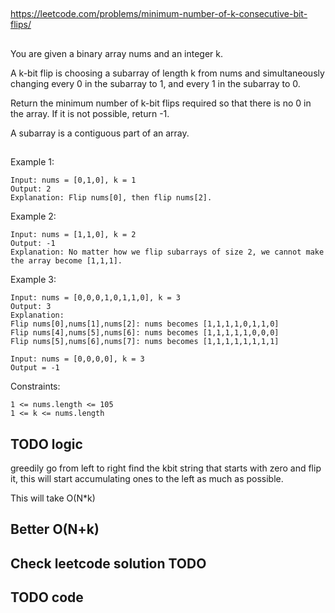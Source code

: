 
##

https://leetcode.com/problems/minimum-number-of-k-consecutive-bit-flips/

##

You are given a binary array nums and an integer k.

A k-bit flip is choosing a subarray of length k from nums and simultaneously changing every 0 in the subarray to 1, and every 1 in the subarray to 0.

Return the minimum number of k-bit flips required so that there is no 0 in the array. If it is not possible, return -1.

A subarray is a contiguous part of an array.

##

Example 1:
```
Input: nums = [0,1,0], k = 1
Output: 2
Explanation: Flip nums[0], then flip nums[2].
```
Example 2:
```
Input: nums = [1,1,0], k = 2
Output: -1
Explanation: No matter how we flip subarrays of size 2, we cannot make the array become [1,1,1].
```
Example 3:
```
Input: nums = [0,0,0,1,0,1,1,0], k = 3
Output: 3
Explanation: 
Flip nums[0],nums[1],nums[2]: nums becomes [1,1,1,1,0,1,1,0]
Flip nums[4],nums[5],nums[6]: nums becomes [1,1,1,1,1,0,0,0]
Flip nums[5],nums[6],nums[7]: nums becomes [1,1,1,1,1,1,1,1]
```

```
Input: nums = [0,0,0,0], k = 3
Output = -1
```


Constraints:
```
1 <= nums.length <= 105
1 <= k <= nums.length
```

## TODO logic

greedily go from left to right find the kbit string that starts with zero and flip it, this will start accumulating ones to the left as much as possible.

This will take O(N*k)

## Better O(N+k)

## Check leetcode solution TODO



## TODO code

